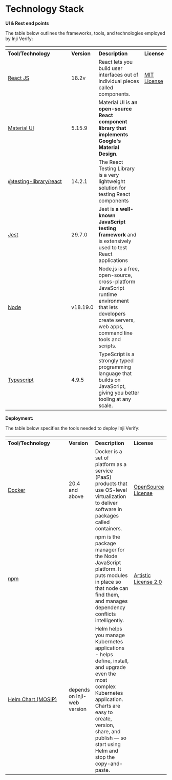 # Technology Stack

**UI & Rest end points**

The table below outlines the frameworks, tools, and technologies employed by Inji Verify:

<table data-header-hidden><thead><tr><th width="182"></th><th></th><th></th><th></th></tr></thead><tbody><tr><td><strong>Tool/Technology</strong></td><td><strong>Version</strong></td><td><strong>Description</strong></td><td><strong>License</strong></td></tr><tr><td><a href="https://react.dev/">React JS</a></td><td>18.2v</td><td>React lets you build user interfaces out of individual pieces called components.</td><td><a href="https://github.com/facebook/react/blob/main/LICENSE">MIT License</a></td></tr><tr><td><a href="https://mui.com/material-ui/">Material UI</a></td><td>5.15.9</td><td>Material UI is <strong>an open-source React component library that implements Google's Material Design</strong>.</td><td> </td></tr><tr><td><a href="https://www.npmjs.com/package/@testing-library/react">@testing-library/react</a></td><td>14.2.1</td><td>The React Testing Library is a very lightweight solution for testing React components</td><td> </td></tr><tr><td><a href="https://jestjs.io/docs/tutorial-react">Jest</a></td><td>29.7.0</td><td>Jest is <strong>a well-known JavaScript testing framework</strong> and is extensively used to test React applications</td><td> </td></tr><tr><td><a href="https://nodejs.org/en">Node</a></td><td>v18.19.0</td><td>Node.js is a free, open-source, cross-platform JavaScript runtime environment that lets developers create servers, web apps, command line tools and scripts.</td><td></td></tr><tr><td><a href="https://www.typescriptlang.org/">Typescript</a></td><td>4.9.5</td><td>TypeScript is a strongly typed programming language that builds on JavaScript, giving you better tooling at any scale.</td><td></td></tr></tbody></table>

**Deployment:**

The table below specifies the tools needed to deploy Inji Verify:

<table data-header-hidden><thead><tr><th width="174"></th><th></th><th></th><th></th></tr></thead><tbody><tr><td><strong>Tool/Technology</strong></td><td><strong>Version</strong></td><td><strong>Description</strong></td><td><strong>License</strong></td></tr><tr><td><a href="https://www.docker.com/">Docker</a></td><td>20.4 and above</td><td>Docker is a set of platform as a service (PaaS) products that use OS-level virtualization to deliver software in packages called containers.</td><td><a href="https://www.docker.com/community/open-source/">OpenSource License</a></td></tr><tr><td><a href="https://www.npmjs.com/">npm</a></td><td> </td><td>npm is the package manager for the Node JavaScript platform. It puts modules in place so that node can find them, and manages dependency conflicts intelligently.</td><td><a href="https://docs.npmjs.com/policies/npm-license">Artistic License 2.0</a></td></tr><tr><td><a href="https://github.com/mosip/mosip-helm">Helm Chart (MOSIP)</a></td><td>depends on Inji-web version</td><td>Helm helps you manage Kubernetes applications - helps define, install, and upgrade even the most complex Kubernetes application. Charts are easy to create, version, share, and publish — so start using Helm and stop the copy-and-paste.</td><td></td></tr></tbody></table>
